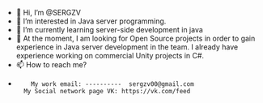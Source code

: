 - 👋 Hi, I’m @SERGZV
- 👀 I’m interested in Java server programming.
- 🌱 I’m currently learning server-side development in java
- 💞️ At the moment, I am looking for Open Source projects in order to gain experience in Java server development in the team. I already have experience working on commercial Unity projects in C#.
- 📫 How to reach me?
-         My work email: ----------  sergzv00@gmail.com
        My Social network page VK: https://vk.com/feed

<!---
SERGZV/SERGZV is a ✨ special ✨ repository because its `README.md` (this file) appears on your GitHub profile.
You can click the Preview link to take a look at your changes.
--->
